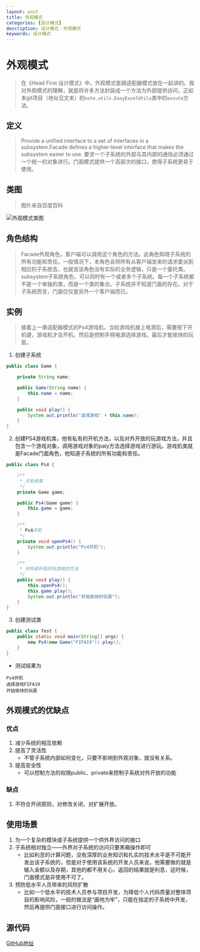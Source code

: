 ```yaml
---
layout: post
title: 外观模式
categories: [设计模式]
description: 设计模式：外观模式
keywords: 设计模式
---
```


# 外观模式
> 在《Head First 设计模式》中，外观模式是跟适配器模式放在一起讲的。我对外观模式的理解，就是将许多方法封装成一个方法为外部提供访问，正如本git项目（地址见文末）的`note.utils.EasyExcelUtils`类中的`excute`方法。

## 定义
> Provide a unified interface to a set of interfaces in a subsystem.Facade defines a higher-level interface that makes the subsystem easier to use.
> 要求一个子系统的外部与其内部的通信必须通过一个统一的对象进行。门面模式提供一个高层次的接口，使得子系统更易于使用。


## 类图
> 图片来自百度百科

![外观模式类图](https://gss2.bdstatic.com/-fo3dSag_xI4khGkpoWK1HF6hhy/baike/c0%3Dbaike92%2C5%2C5%2C92%2C30/sign=2f609900f203738dca470470d272db34/902397dda144ad34cfe36127d4a20cf431ad8536.jpg)

## 角色结构
> Facade外观角色，客户端可以调用这个角色的方法。此角色知晓子系统的所有功能和责任。一般情况下，本角色会将所有从客户端发来的请求委派到相应的子系统去，也就说该角色没有实际的业务逻辑，只是一个委托类。<br>
> subsystem子系统角色，可以同时有一个或者多个子系统。每一个子系统都不是一个单独的类，而是一个类的集合。子系统并不知道门面的存在。对于子系统而言，门面仅仅是另外一个客户端而已。<br>


## 实例
> 接着上一章适配器模式的Ps4游戏机，当给游戏机接上电源后，需要按下开机键，游戏机才会开机，然后是控制手柄电源选择游戏，最后才能愉快的玩耍。

1. 创建子系统

````java
public class Game {

    private String name;

    public Game(String name) {
        this.name = name;
    }

    public void play() {
        System.out.println("选择游戏" + this.name);
    }
}
````

2. 创建PS4游戏机类，他有私有的开机方法，以及对外开放的玩游戏方法，并且包含一个游戏对象，调用游戏对象的paly方法选择游戏进行游玩。游戏机类就是Facade门面角色，他知道子系统的所有功能和责任。

````java
public class Ps4 {

    /**
     * 子系统类
     */
    private Game game;

    public Ps4(Game game) {
        this.game = game;
    }

    /**
     * Ps4开机
     */
    private void openPs4() {
        System.out.println("Ps4开机");
    }

    /**
     * 对外部开启的玩游戏的方法
     */
    public void play() {
        this.openPs4();
        this.game.play();
        System.out.println("开始愉快的玩耍");
    }
}
````

3. 创建测试类

````java
public class Test {
    public static void main(String[] args) {
        new Ps4(new Game("FIFA19")).play();
    }
}
````

- 测试结果为

````$xslt
Ps4开机
选择游戏FIFA19
开始愉快的玩耍
````

## 外观模式的优缺点
### 优点
1. 减少系统的相互依赖
2. 提高了灵活性
    - 不管子系统内部如何变化，只要不影响到外观对象，就没有关系。
3. 提高安全性
    - 可以控制方法的权限public、private来控制子系统对外开放的功能
### 缺点
1. 不符合开闭原则，对修改关闭，对扩展开放。    

## 使用场景
1. 为一个复杂的模块或子系统提供一个供外界访问的接口
2. 子系统相对独立——外界对子系统的访问只要黑箱操作即可
    - 比如利息的计算问题，没有深厚的业务知识和扎实的技术水平是不可能开发出该子系统的，但是对于使用该系统的开发人员来说，他需要做的就是输入金额以及存期，其他的都不用关心，返回的结果就是利息，这时候，门面模式是非使用不可了。
3. 预防低水平人员带来的风险扩散
    - 比如一个低水平的技术人员参与项目开发，为降低个人代码质量对整体项目的影响风险，一般的做法是“画地为牢”，只能在指定的子系统中开发，然后再提供门面接口进行访问操作。

## 源代码
[GitHub地址](https://github.com/Planeswalker23/all-in-one/tree/master/design-patterns/src/main/java/org/planeswalker/facade)